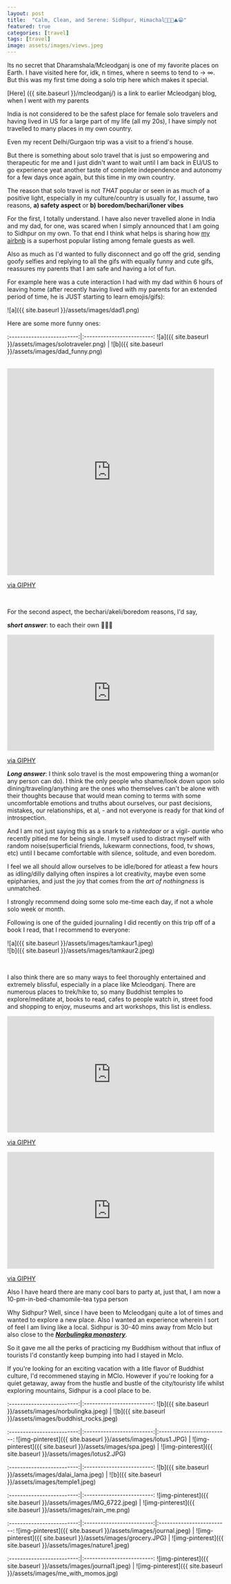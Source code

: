 ```yaml
---
layout: post
title:  "Calm, Clean, and Serene: Sidhpur, Himachal👩🏻‍💻⛰😁"
featured: true
categories: [travel]
tags: [travel]
image: assets/images/views.jpeg
---
```


Its no secret that Dharamshala/Mcleodganj is one of my favorite places on Earth. I have visited here for, idk, n times, where n seems to tend to → ∞. But this was my first time doing a solo trip here which makes it special. 

[Here] ({{ site.baseurl }}/mcleodganj/) is a link to earlier Mcleodganj blog, when I went with my parents

India is not considered to be the safest place for female solo travelers and having lived in US for a large part of my life (all my 20s), I have simply not travelled to many places in my own country.

Even my recent Delhi/Gurgaon trip was a visit to a friend's house. 

But there is something about solo travel that is just so empowering and therapeutic
 for me and I just didn't want to wait until I am back in EU/US to go experience yeat another taste of complete independence and autonomy for a few days once again, but this time in my own country.  

The reason that solo travel is not _THAT_ popular or seen in as much of a positive light, especially in my culture/country is usually for, I assume, two reasons, **a) safety aspect** or **b) boredom/bechari/loner vibes**

For the first, I totally understand. I have also never travelled alone in India and my dad, for one, was scared when I simply announced that I am going to Sidhpur on my own. To that end I think what helps is sharing how [my airbnb](https://www.airbnb.co.in/rooms/707312550600330911?guests=1&adults=1&s=67&unique_share_id=091fbfee-d127-430d-84c4-b143a3f17154) is a superhost popular listing among female guests as well. 

Also as much as I'd wanted to fully disconnect and go off the grid, sending goofy selfies and replying to all the gifs with equally funny and cute gifs, reassures my parents that I am safe and having a lot of fun.

For example here was a cute interaction I had with my dad within 6 hours of leaving home (after recently having lived with my parents for an extended period of time, he is JUST starting to learn emojis/gifs):

![a]({{ site.baseurl }}/assets/images/dad1.png)


Here are some more funny ones:

:-------------------------:|:-------------------------:
![a]({{ site.baseurl }}/assets/images/solotraveler.png)  |  ![b]({{ site.baseurl }}/assets/images/dad_funny.png) 

<br> 
<iframe src="https://giphy.com/embed/xUPGcJyyQsxLzBVMk0" width="480" height="480" style="" frameBorder="0" class="giphy-embed" allowFullScreen></iframe><p><a href="https://giphy.com/gifs/animation-design-xUPGcJyyQsxLzBVMk0">via GIPHY</a></p>

<br>


For the second aspect, the bechari/akeli/boredom reasons, I'd say,

***short answer***: to each their own 🤷🏻‍♀️

<iframe src="https://giphy.com/embed/2EzjEIRAW3g4vkkLW3" width="480" height="269" style="" frameBorder="0" class="giphy-embed" allowFullScreen></iframe><p><a href="https://giphy.com/gifs/RHOCheshire-2EzjEIRAW3g4vkkLW3">via GIPHY</a></p>


***Long answer***: I think solo travel is the most empowering thing a woman(or any person can do). I think the only people who shame/look down upon solo dining/traveling/anything are the ones who themselves can't be alone with their thoughts because that would mean coming to terms with some uncomfortable emotions and truths about ourselves, our past decisions, mistakes, our relationships, et al, - and not everyone is ready for that kind of introspection. 

And I am not just saying this as a snark to a _rishtedaar_ or a vigil- *auntie* who recently pitied me for being single. I myself used to distract myself with random noise(superficial friends, lukewarm connections, food, tv shows, etc) until I became comfortable with silence, solitude, and even boredom.

I feel we all should allow ourselves to be idle/bored for atleast a few hours as idling/dilly dallying often inspires a lot creativity, maybe even some epiphanies, and just the joy that comes from the _art of nothingness_ is unmatched.

I strongly recommend doing some solo me-time each day, if not a whole solo week or month.

Following is one of the guided journaling I did recently on this trip off of a book I read, that I recommend to everyone:


![a]({{ site.baseurl }}/assets/images/tamkaur1.jpeg)  
![b]({{ site.baseurl }}/assets/images/tamkaur2.jpeg) 

<br>

I also think there are so many ways to feel thoroughly entertained and extremely blissful, especially in a place like Mcleodganj. There are numerous places to trek/hike to, so many Buddhist temples to explore/meditate at, books to read, cafes to people watch in, street food and shopping to enjoy, museums and art workshops, this list is endless.

<iframe src="https://giphy.com/embed/jRvpDcLfozLIonuiaY" width="480" height="270" frameBorder="0" class="giphy-embed" allowFullScreen></iframe><p><a href="https://giphy.com/gifs/parks-and-recreation-rec-peacocktv-jRvpDcLfozLIonuiaY">via GIPHY</a></p>

<iframe src="https://giphy.com/embed/6XgCsxbILhVLRfF3vW" width="480" height="271" style="" frameBorder="0" class="giphy-embed" allowFullScreen></iframe><p><a href="https://giphy.com/gifs/leximartone-attitude-hair-flip-stomp-6XgCsxbILhVLRfF3vW">via GIPHY</a></p>

Also I have heard there are many cool bars to party at, just that, I am now a 10-pm-in-bed-chamomile-tea typa person

Why Sidhpur? Well, since I have been to Mcleodganj quite a lot of times and wanted to explore a new place. Also I wanted an experience wherein I sort of feel I am living like a local. Sidhpur is 30-40 mins away from Mclo but also close to the [***Norbulingka monastery***](https://india.norbulingka.org/?srsltid=AfmBOoqAN7Xrt_VkuSn0OYH8iLK4wP1ayVR3kQw0qe-1Kwd422ZUEpYX). 

So it gave me all the perks of practicing my Buddhism without that influx of tourists I'd constantly keep bumping into had I stayed in Mclo.


If you're looking for an exciting vacation with a litle flavor of Buddhist culture, I'd recommened staying in MClo. However if you're looking for a quiet getaway, away from the hustle and bustle of the city/touristy life whilst exploring mountains, Sidhpur is a cool place to be.

:-------------------------:|:-------------------------:
![b]({{ site.baseurl }}/assets/images/norbulingka.jpeg) |  ![b]({{ site.baseurl }}/assets/images/buddhist_rocks.jpeg)

:-------------------------:|:-------------------------:|:-------------------------:
![img-pinterest]({{ site.baseurl }}/assets/images/lotus1.JPG)  |  ![img-pinterest]({{ site.baseurl }}/assets/images/spa.jpeg) |  ![img-pinterest]({{ site.baseurl }}/assets/images/lotus2.JPG)

:-------------------------:|:-------------------------:
![b]({{ site.baseurl }}/assets/images/dalai_lama.jpeg) |  ![b]({{ site.baseurl }}/assets/images/temple1.jpeg)

:-------------------------:|:-------------------------:
![img-pinterest]({{ site.baseurl }}/assets/images/IMG_6722.jpeg) |  ![img-pinterest]({{ site.baseurl }}/assets/images/rain_me.png)

:-------------------------:|:-------------------------:|:-------------------------:
![img-pinterest]({{ site.baseurl }}/assets/images/journal.jpeg)  |  ![img-pinterest]({{ site.baseurl }}/assets/images/grocery.JPG) |  ![img-pinterest]({{ site.baseurl }}/assets/images/nature1.jpeg)

:-------------------------:|:-------------------------:
![img-pinterest]({{ site.baseurl }}/assets/images/journal1.jpeg) |  ![img-pinterest]({{ site.baseurl }}/assets/images/me_with_momos.jpg)
